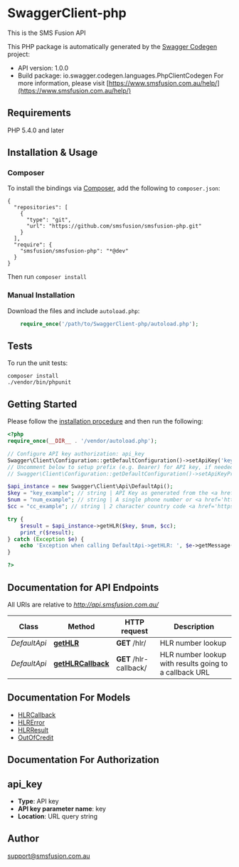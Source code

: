 # SwaggerClient-php
This is the SMS Fusion API

This PHP package is automatically generated by the [Swagger Codegen](https://github.com/swagger-api/swagger-codegen) project:

- API version: 1.0.0
- Build package: io.swagger.codegen.languages.PhpClientCodegen
For more information, please visit [https://www.smsfusion.com.au/help/](https://www.smsfusion.com.au/help/)

## Requirements

PHP 5.4.0 and later

## Installation & Usage
### Composer

To install the bindings via [Composer](http://getcomposer.org/), add the following to `composer.json`:

```
{
  "repositories": [
    {
      "type": "git",
      "url": "https://github.com/smsfusion/smsfusion-php.git"
    }
  ],
  "require": {
    "smsfusion/smsfusion-php": "*@dev"
  }
}
```

Then run `composer install`

### Manual Installation

Download the files and include `autoload.php`:

```php
    require_once('/path/to/SwaggerClient-php/autoload.php');
```

## Tests

To run the unit tests:

```
composer install
./vendor/bin/phpunit
```

## Getting Started

Please follow the [installation procedure](#installation--usage) and then run the following:

```php
<?php
require_once(__DIR__ . '/vendor/autoload.php');

// Configure API key authorization: api_key
Swagger\Client\Configuration::getDefaultConfiguration()->setApiKey('key', 'YOUR_API_KEY');
// Uncomment below to setup prefix (e.g. Bearer) for API key, if needed
// Swagger\Client\Configuration::getDefaultConfiguration()->setApiKeyPrefix('key', 'Bearer');

$api_instance = new Swagger\Client\Api\DefaultApi();
$key = "key_example"; // string | API Key as generated from the <a href='https://www.smsfusion.com.au/admin/api/'>admin panel</a>
$num = "num_example"; // string | A single phone number or <a href='https://www.smsfusion.com.au/help/msisdn/'>MSDISDN</a>
$cc = "cc_example"; // string | 2 character country code <a href='https://en.wikipedia.org/wiki/ISO_3166-2'>ISO 3166-2</a> for formatting local numbers internationally

try {
    $result = $api_instance->getHLR($key, $num, $cc);
    print_r($result);
} catch (Exception $e) {
    echo 'Exception when calling DefaultApi->getHLR: ', $e->getMessage(), PHP_EOL;
}

?>
```

## Documentation for API Endpoints

All URIs are relative to *http://api.smsfusion.com.au/*

Class | Method | HTTP request | Description
------------ | ------------- | ------------- | -------------
*DefaultApi* | [**getHLR**](docs/Api/DefaultApi.md#gethlr) | **GET** /hlr/ | HLR number lookup
*DefaultApi* | [**getHLRCallback**](docs/Api/DefaultApi.md#gethlrcallback) | **GET** /hlr-callback/ | HLR number lookup with results going to a callback URL


## Documentation For Models

 - [HLRCallback](docs/Model/HLRCallback.md)
 - [HLRError](docs/Model/HLRError.md)
 - [HLRResult](docs/Model/HLRResult.md)
 - [OutOfCredit](docs/Model/OutOfCredit.md)


## Documentation For Authorization


## api_key

- **Type**: API key
- **API key parameter name**: key
- **Location**: URL query string


## Author

support@smsfusion.com.au



